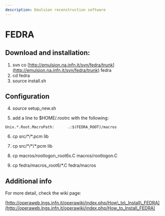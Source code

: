 ```yaml
---
description: Emulsion reconstruction software
---
```


# FEDRA

## Download and installation:

1. svn co [http://emulsion.na.infn.it/svn/fedra/trunk](http://emulsion.na.infn.it/svn/fedra/trunk) fedra
2. cd fedra
3.  source install.sh

## Configuration

4. source setup\_new.sh

5. add a line to $HOME/.rootrc with the following:

```text
Unix.*.Root.MacroPath:      .:$(FEDRA_ROOT)/macros
```

 6. cp src/\*/\*.pcm lib 

7. cp src/\*/\*/\*.pcm lib

8. cp macros/rootlogon\_root6x.C macros/rootlogon.C

9. cp fedra/macros\_root6/\*.C fedra/macros

## Additional info

For more detail, check the wiki page:

[http://operaweb.lngs.infn.it/operawiki/index.php/How\_to\_Install\_FEDRA](http://operaweb.lngs.infn.it/operawiki/index.php/How_to_Install_FEDRA)

